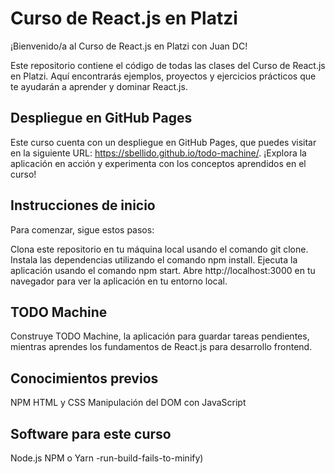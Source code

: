 # Curso de React.js en Platzi

¡Bienvenido/a al Curso de React.js en Platzi con Juan DC!

Este repositorio contiene el código de todas las clases del Curso de React.js en Platzi. Aquí encontrarás ejemplos, proyectos y ejercicios prácticos que te ayudarán a aprender y dominar React.js.

## Despliegue en GitHub Pages
Este curso cuenta con un despliegue en GitHub Pages, que puedes visitar en la siguiente URL: https://sbellido.github.io/todo-machine/. ¡Explora la aplicación en acción y experimenta con los conceptos aprendidos en el curso!

## Instrucciones de inicio
Para comenzar, sigue estos pasos:

Clona este repositorio en tu máquina local usando el comando git clone.
Instala las dependencias utilizando el comando npm install.
Ejecuta la aplicación usando el comando npm start.
Abre http://localhost:3000 en tu navegador para ver la aplicación en tu entorno local.

## TODO Machine
Construye TODO Machine, la aplicación para guardar tareas pendientes, mientras aprendes los fundamentos de React.js para desarrollo frontend.

## Conocimientos previos
NPM
HTML y CSS
Manipulación del DOM con JavaScript

## Software para este curso
Node.js
NPM o Yarn
-run-build-fails-to-minify)
